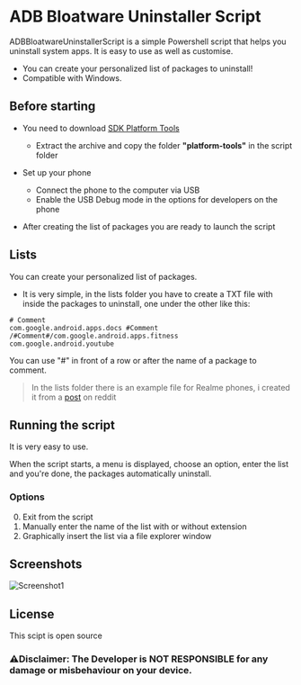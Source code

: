 # ADB Bloatware Uninstaller Script

ADBBloatwareUninstallerScript is a simple Powershell script that helps you uninstall system apps. It is easy to use as well as customise.

 - You can create your personalized list of packages to uninstall!
 - Compatible with Windows.

## Before starting

- You need to download [SDK Platform Tools ](https://developer.android.com/studio/releases/platform-tools#downloads)
  - Extract the archive and copy the folder **"platform-tools"** in the script folder

- Set up your phone
  - Connect the phone to the computer via USB
  - Enable the USB Debug mode in the options for developers on the phone

- After creating the list of packages you are ready to launch the script

## Lists
You can create your personalized list of packages.

- It is very simple, in the lists folder you have to create a TXT file with inside the packages  to uninstall, one under the other like this:

```
# Comment
com.google.android.apps.docs #Comment
/#Comment#/com.google.android.apps.fitness
com.google.android.youtube
```
You can use "#" in front of a row or after the name of a package to comment.

>In the lists folder there is an example file for Realme phones, i created it from a [post](https://www.reddit.com/r/Realme/comments/w12bbk/realme_rui_20_rui_30_debloat_list/found) on reddit 
## Running the script
It is very easy to use.

When the script starts, a menu is displayed, choose an option, enter the list and you're done, the packages automatically uninstall.

### Options
0. Exit from the script
1. Manually enter the name of the list with or without extension
2. Graphically insert the list via a file explorer window

## Screenshots
![Screenshot1](https://i.imgur.com/axPIwbOl.png "Screenshot1")

## License
This scipt is open source

### **:warning:Disclaimer:** The Developer is **NOT RESPONSIBLE** for any damage or misbehaviour on your device.
